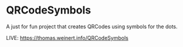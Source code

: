 # QRCodeSymbols

A just for fun project that creates QRCodes using symbols for the dots. 

LIVE: https://thomas.weinert.info/QRCodeSymbols
